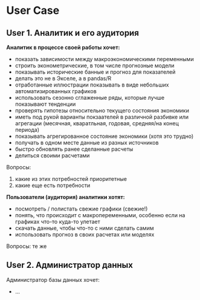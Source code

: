 # User Case
## User 1. Аналитик и его аудитория

**Аналитик в  процессе своей работы хочет:**
 - показать зависимости между макроэкономическими переменными 
 - строить эконометрические, в том числе прогнозные модели
 - показывать исторические банные и прогноз для показателей
 - делать это не в Экселе, а в pandas/R
 - отработанные иллюстрации  показывать в виде небольших автоматизированных графиков
 - использовать сезонно сглаженные ряды, которые лучше показывают тенденции
 - проверять гипотезы относительно текущего состояния экономики
 - иметь под рукой варианты  покзаателей в различной разбивке или агрегации (месячная, кваратльная, годовая, средняя/на конец периода)
 - показывать агрегированное состояние экономики (хотя это трудно)
 - получать в одном месте данные из разных источников
 - быстро обновлять ранее сделанные расчеты 
 - делиться своими расчетами 
 
 Вопросы:
 1. какие из этих потребностей приоритетные
 2. какие еще есть потребности

**Пользователи (аудитория) аналитики хотят:**
 - посмотреть / полистать свежие графики (свежие!)
 - понять, что происходит с макропеременными, особенно если на графиках что-то куда-то улетает
 - скачать данные, чтобы что-то с ними сделать самим
 - использовать прогноз в своих расчетах или моделях

Вопросы: те же

 ## User 2. Администратор данных
 Администратор базы данных хочет:
 - ...
 
